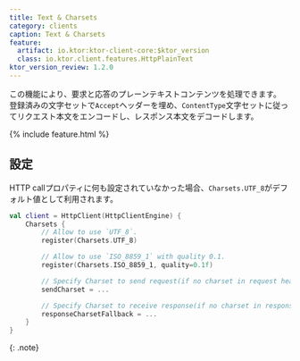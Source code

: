 ```yaml
---
title: Text & Charsets
category: clients
caption: Text & Charsets
feature:
  artifact: io.ktor:ktor-client-core:$ktor_version
  class: io.ktor.client.features.HttpPlainText
ktor_version_review: 1.2.0
---
```


この機能により、要求と応答のプレーンテキストコンテンツを処理できます。
登録済みの文字セットで`Accept`ヘッダーを埋め、`ContentType`文字セットに従ってリクエスト本文をエンコードし、レスポンス本文をデコードします。

{% include feature.html %}

## 設定

HTTP callプロパティに何も設定されていなかった場合、`Charsets.UTF_8`がデフォルト値として利用されます。

```kotlin
val client = HttpClient(HttpClientEngine) {
    Charsets {
        // Allow to use `UTF_8`.
        register(Charsets.UTF_8)

        // Allow to use `ISO_8859_1` with quality 0.1.
        register(Charsets.ISO_8859_1, quality=0.1f)

        // Specify Charset to send request(if no charset in request headers).
        sendCharset = ...

        // Specify Charset to receive response(if no charset in response headers).
        responseCharsetFallback = ...
    }
}
```

{: .note}
